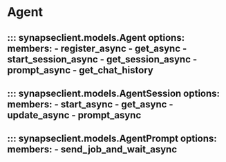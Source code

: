 # Agent

::: synapseclient.models.Agent
    options:
        members:
            - register_async
            - get_async
            - start_session_async
            - get_session_async
            - prompt_async
            - get_chat_history
---
::: synapseclient.models.AgentSession
    options:
        members:
            - start_async
            - get_async
            - update_async
            - prompt_async
---
::: synapseclient.models.AgentPrompt
    options:
        members:
            - send_job_and_wait_async
---
